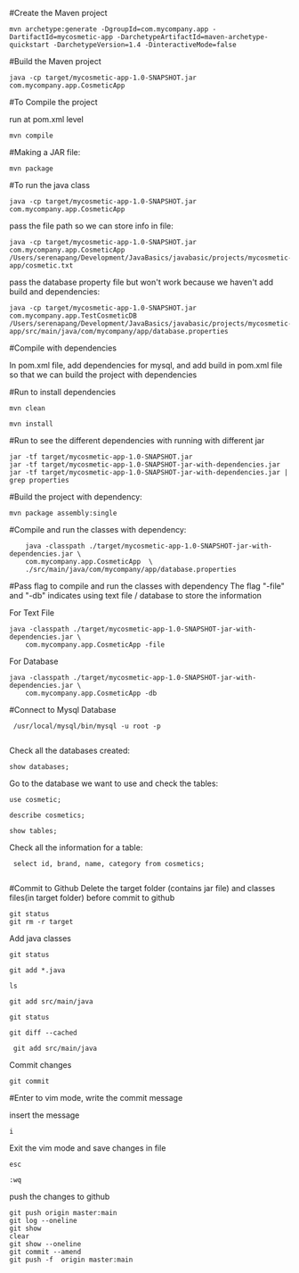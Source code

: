#Create the Maven project

```
mvn archetype:generate -DgroupId=com.mycompany.app -DartifactId=mycosmetic-app -DarchetypeArtifactId=maven-archetype-quickstart -DarchetypeVersion=1.4 -DinteractiveMode=false
```

#Build the Maven project
```
java -cp target/mycosmetic-app-1.0-SNAPSHOT.jar com.mycompany.app.CosmeticApp

```

#To Compile the project 

run at pom.xml level

```
mvn compile
```
#Making a JAR file:

```
mvn package  
```
#To run the java class

```
java -cp target/mycosmetic-app-1.0-SNAPSHOT.jar com.mycompany.app.CosmeticApp
 ```
pass the file path so we can store info in file:
 
```
java -cp target/mycosmetic-app-1.0-SNAPSHOT.jar com.mycompany.app.CosmeticApp /Users/serenapang/Development/JavaBasics/javabasic/projects/mycosmetic-app/cosmetic.txt    

```
pass the database property file but won't work because we haven't add build and dependencies:

```
java -cp target/mycosmetic-app-1.0-SNAPSHOT.jar com.mycompany.app.TestCosmeticDB /Users/serenapang/Development/JavaBasics/javabasic/projects/mycosmetic-app/src/main/java/com/mycompany/app/database.properties
```

#Compile with dependencies

In pom.xml file, add dependencies for mysql, and add build in pom.xml file so that we can build the project with dependencies

#Run to install dependencies

```
mvn clean

mvn install
```

#Run to see the different dependencies with running with different jar

```
jar -tf target/mycosmetic-app-1.0-SNAPSHOT.jar
jar -tf target/mycosmetic-app-1.0-SNAPSHOT-jar-with-dependencies.jar
jar -tf target/mycosmetic-app-1.0-SNAPSHOT-jar-with-dependencies.jar | grep properties
```

#Build the project with dependency:

```
mvn package assembly:single

```

#Compile and run the classes with dependency: 

```    
    java -classpath ./target/mycosmetic-app-1.0-SNAPSHOT-jar-with-dependencies.jar \
    com.mycompany.app.CosmeticApp  \
    ./src/main/java/com/mycompany/app/database.properties

```

#Pass flag to compile and run the classes with dependency
The flag "-file" and "-db" indicates using text file / database to store the information

For Text File

```
java -classpath ./target/mycosmetic-app-1.0-SNAPSHOT-jar-with-dependencies.jar \
    com.mycompany.app.CosmeticApp -file
```

For Database

```
java -classpath ./target/mycosmetic-app-1.0-SNAPSHOT-jar-with-dependencies.jar \
    com.mycompany.app.CosmeticApp -db
```

#Connect to Mysql Database
```
 /usr/local/mysql/bin/mysql -u root -p
 
```

Check all the databases created:

```
show databases;
```

Go to the database we want to use and check the tables:

```
use cosmetic;

describe cosmetics;

show tables;
```
Check all the information for a table:

```
 select id, brand, name, category from cosmetics;
 
```

#Commit to Github
Delete the target folder (contains jar file) and classes files(in target folder) before commit to github

```
git status
git rm -r target
```

Add java classes

````
git status

git add *.java

ls

git add src/main/java

git status

git diff --cached

 git add src/main/java

````

Commit changes

```
git commit
```
#Enter to vim mode, write the commit message

insert the message

```
i
```
Exit the vim mode and save changes in file

```
esc

:wq

```

push the changes to github

```
git push origin master:main
git log --oneline
git show
clear
git show --oneline
git commit --amend
git push -f  origin master:main
```









